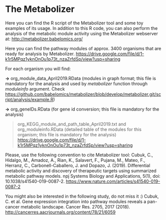 # The Metabolizer

Here you can find the R script of the Metabolizer tool and some toy examples of its usage. 
In addition to this R code, you can also perform the analysis of the metabolic module activity using the Metabolizer webserver at: http://metabolizer.babelomics.org/

Here you can find the pathway modules of approx. 3400 organisms that are ready for analysis by Metabolizer. 
https://drive.google.com/file/d/1-k1r5MPqz1yknOnOu1p73t_nzaZrfdSp/view?usp=sharing

For each organism you will find: 

**->** org_module_data_April2019.RData (modules in graph format; this file is mandatory for the analysis and used by *metabolizer* function through *moduleinfo* argument. Check https://github.com/babelomics/metabolizer/blob/develop/metabolizer.git/script/analysis/example.R)

**->** org_geneIDs.RData (for gene id conversion; this file is mandatory for the analysis)

> org_KEGG_module_and_path_table_April2019.txt and org_moduleinfo.RData (detailed table of the modules for this organism; this file is mandatory for the analysis)
https://drive.google.com/file/d/1-k1r5MPqz1yknOnOu1p73t_nzaZrfdSp/view?usp=sharing

Please, use the following convention to cite Metabolizer tool:
Cubuk, C., Hidalgo, M., Amadoz, A., Rian, K., Salavert, F., Pujana, M., Mateo, F., Herranz, C., Carbonell-Caballero, J. and Dopazo, J. (2019). Differential metabolic activity and discovery of therapeutic targets using summarized metabolic pathway models. npj Systems Biology and Applications, 5(1), doi: 10.1038/s41540-019-0087-2.
https://www.nature.com/articles/s41540-019-0087-2

You might also be interested in the following study, do not miss it :)
Cubuk, C. et al. Gene expression integration into pathway modules reveals a pan-cancer metabolic landscape. Cancer Res. 2705, 2017 (2018).
http://cancerres.aacrjournals.org/content/78/21/6059

